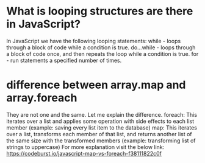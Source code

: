 # What is looping structures are there in JavaScript?
In JavaScript we have the following looping statements:
while - loops through a block of code while a condition is true.
do...while - loops through a block of code once, and then repeats the loop while a condition is true.
for - run statements a specified number of times.


# difference between array.map and array.foreach
They are not one and the same. Let me explain the difference.
foreach: This iterates over a list and applies some operation with side effects to each list member (example: saving every list item to the database)
map: This iterates over a list, transforms each member of that list, and returns another list of the same size with the transformed members (example: transforming list of strings to uppercase)
For more explanation visit the below link:
https://codeburst.io/javascript-map-vs-foreach-f38111822c0f

<script>
let arr = [1, 2, 3, 4, 5];
ForEach:

Note that you would never return from a forEach function as the return values are simply discarded:

arr.forEach((num, index) => {
    return arr[index] = num * 2;
});
Result:

// arr = [2, 4, 6, 8, 10]
Map:

let doubled = arr.map(num => {
    return num * 2;
});
Result:

// doubled = [2, 4, 6, 8, 10]

</script>
